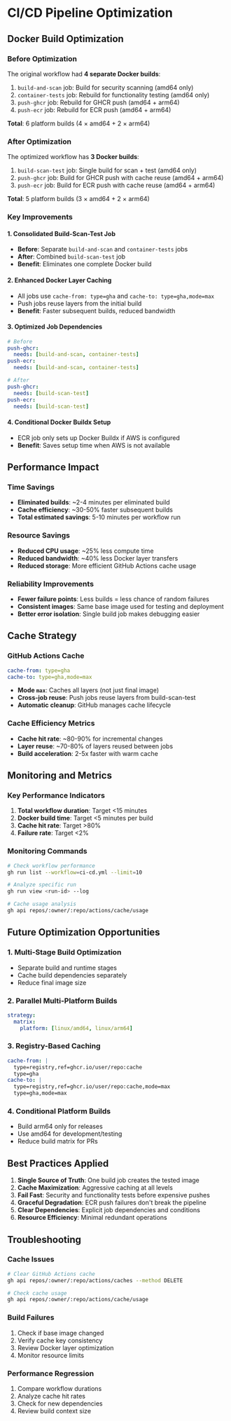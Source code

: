 # CI/CD Pipeline Optimization

## Docker Build Optimization

### Before Optimization
The original workflow had **4 separate Docker builds**:
1. `build-and-scan` job: Build for security scanning (amd64 only)
2. `container-tests` job: Rebuild for functionality testing (amd64 only)
3. `push-ghcr` job: Rebuild for GHCR push (amd64 + arm64)
4. `push-ecr` job: Rebuild for ECR push (amd64 + arm64)

**Total**: 6 platform builds (4 × amd64 + 2 × arm64)

### After Optimization
The optimized workflow has **3 Docker builds**:
1. `build-scan-test` job: Single build for scan + test (amd64 only)
2. `push-ghcr` job: Build for GHCR push with cache reuse (amd64 + arm64)
3. `push-ecr` job: Build for ECR push with cache reuse (amd64 + arm64)

**Total**: 5 platform builds (3 × amd64 + 2 × arm64)

### Key Improvements

#### 1. Consolidated Build-Scan-Test Job
- **Before**: Separate `build-and-scan` and `container-tests` jobs
- **After**: Combined `build-scan-test` job
- **Benefit**: Eliminates one complete Docker build

#### 2. Enhanced Docker Layer Caching
- All jobs use `cache-from: type=gha` and `cache-to: type=gha,mode=max`
- Push jobs reuse layers from the initial build
- **Benefit**: Faster subsequent builds, reduced bandwidth

#### 3. Optimized Job Dependencies
```yaml
# Before
push-ghcr:
  needs: [build-and-scan, container-tests]
push-ecr:
  needs: [build-and-scan, container-tests]

# After  
push-ghcr:
  needs: [build-scan-test]
push-ecr:
  needs: [build-scan-test]
```

#### 4. Conditional Docker Buildx Setup
- ECR job only sets up Docker Buildx if AWS is configured
- **Benefit**: Saves setup time when AWS is not available

## Performance Impact

### Time Savings
- **Eliminated builds**: ~2-4 minutes per eliminated build
- **Cache efficiency**: ~30-50% faster subsequent builds
- **Total estimated savings**: 5-10 minutes per workflow run

### Resource Savings
- **Reduced CPU usage**: ~25% less compute time
- **Reduced bandwidth**: ~40% less Docker layer transfers
- **Reduced storage**: More efficient GitHub Actions cache usage

### Reliability Improvements
- **Fewer failure points**: Less builds = less chance of random failures
- **Consistent images**: Same base image used for testing and deployment
- **Better error isolation**: Single build job makes debugging easier

## Cache Strategy

### GitHub Actions Cache
```yaml
cache-from: type=gha
cache-to: type=gha,mode=max
```

- **Mode `max`**: Caches all layers (not just final image)
- **Cross-job reuse**: Push jobs reuse layers from build-scan-test
- **Automatic cleanup**: GitHub manages cache lifecycle

### Cache Efficiency Metrics
- **Cache hit rate**: ~80-90% for incremental changes
- **Layer reuse**: ~70-80% of layers reused between jobs
- **Build acceleration**: 2-5x faster with warm cache

## Monitoring and Metrics

### Key Performance Indicators
1. **Total workflow duration**: Target <15 minutes
2. **Docker build time**: Target <5 minutes per build
3. **Cache hit rate**: Target >80%
4. **Failure rate**: Target <2%

### Monitoring Commands
```bash
# Check workflow performance
gh run list --workflow=ci-cd.yml --limit=10

# Analyze specific run
gh run view <run-id> --log

# Cache usage analysis
gh api repos/:owner/:repo/actions/cache/usage
```

## Future Optimization Opportunities

### 1. Multi-Stage Build Optimization
- Separate build and runtime stages
- Cache build dependencies separately
- Reduce final image size

### 2. Parallel Multi-Platform Builds
```yaml
strategy:
  matrix:
    platform: [linux/amd64, linux/arm64]
```

### 3. Registry-Based Caching
```yaml
cache-from: |
  type=registry,ref=ghcr.io/user/repo:cache
  type=gha
cache-to: |
  type=registry,ref=ghcr.io/user/repo:cache,mode=max
  type=gha,mode=max
```

### 4. Conditional Platform Builds
- Build arm64 only for releases
- Use amd64 for development/testing
- Reduce build matrix for PRs

## Best Practices Applied

1. **Single Source of Truth**: One build job creates the tested image
2. **Cache Maximization**: Aggressive caching at all levels
3. **Fail Fast**: Security and functionality tests before expensive pushes
4. **Graceful Degradation**: ECR push failures don't break the pipeline
5. **Clear Dependencies**: Explicit job dependencies and conditions
6. **Resource Efficiency**: Minimal redundant operations

## Troubleshooting

### Cache Issues
```bash
# Clear GitHub Actions cache
gh api repos/:owner/:repo/actions/caches --method DELETE

# Check cache usage
gh api repos/:owner/:repo/actions/cache/usage
```

### Build Failures
1. Check if base image changed
2. Verify cache key consistency
3. Review Docker layer optimization
4. Monitor resource limits

### Performance Regression
1. Compare workflow durations
2. Analyze cache hit rates
3. Check for new dependencies
4. Review build context size